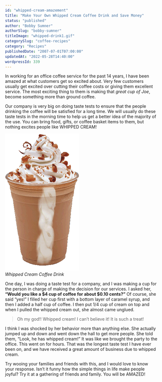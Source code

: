 ```yaml
---
id: "whipped-cream-amazement"
title: "Make Your Own Whipped Cream Coffee Drink and Save Money"
status: "published"
author: "Bobby Sumner"
authorSlug: "bobby-sumner"
titleImage: "whipped-drink1.gif"
categorySlug: "coffee-recipes"
category: "Recipes"
publishedDate: "2007-07-01T07:00:00"
updatedAt: "2022-05-28T14:40:00"
wordpressId: 339
---
```


In working for an office coffee service for the past 14 years, I have been amazed at what customers get so excited about. Very few customers usually get excited over cutting their coffee costs or giving them excellent service. The most exciting thing to them is making that *great cup of Joe*, become something more than ground coffee.

Our company is very big on doing taste tests to ensure that the people drinking the coffee will be satisfied for a long time. We will usually do these taste tests in the morning time to help us get a better idea of the majority of the use. You can bring food, gifts, or coffee basket items to them, but nothing excites people like WHIPPED CREAM!

![whipped cream drink](whipped-drink1.gif)  
*Whipped Cream Coffee Drink*

One day, I was doing a taste test for a company, and I was making a cup for the person in charge of making the decision for our services. I asked her, **“Would you like a $4 cup of coffee for about $0.10 cents?”** Of course, she said “yes!” I filled her cup first with a bottom layer of caramel syrup, and then I added a half cup of coffee. I then put 1/4 cup of cream on top and when I pulled the whipped cream out, she almost came unglued.

> Oh my god!! Whipped cream! I can’t believe it! It is such a treat!

I think I was shocked by her behavior more than anything else. She actually jumped up and down and went down the hall to get more people. She told them, “Look, he has whipped cream!” It was like we brought the party to the office. This went on for hours. That was the longest taste test I have ever been on, and we have received a great amount of business due to whipped cream.

Try wooing your families and friends with this, and I would love to know your response. Isn’t it funny how the simple things in life make people joyful? Try it at a gathering of friends and family. You will be AMAZED!